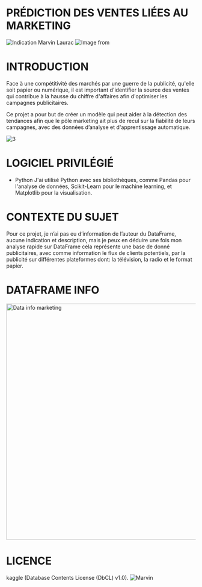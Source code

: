 # PRÉDICTION DES VENTES LIÉES AU MARKETING
![Indication Marvin Laurac](https://github.com/MarvinLaurac/Detection-de-fraude-de-carte-bancaire/assets/152433361/b4a2ba57-d13b-4e35-8fc9-5a6658829609)
![Image from](https://github.com/MarvinLaurac/-EN-COURS-Prediction-des-ventes-liees-au-marketing/assets/152433361/9e7cc217-7c28-4151-a93a-b0c13f8b7777)

# INTRODUCTION
Face à une compétitivité des marchés par une guerre de la publicité, qu'elle soit papier ou numérique, il est
important d'identifier la source des ventes qui contribue à la hausse du chiffre d'affaires afin d'optimiser les
campagnes publicitaires.

Ce projet a pour but de créer un modèle qui peut aider à la détection des tendances afin que le pôle
marketing ait plus de recul sur la fiabilité de leurs campagnes, avec des données d’analyse et
d'apprentissage automatique.

![3](https://github.com/MarvinLaurac/Prediction-des-ventes-liees-au-marketing/assets/152433361/885dcd37-1026-4849-842b-3fb184e8f0bd)

# LOGICIEL PRIVILÉGIÉ
- Python
J'ai utilisé Python avec ses bibliothèques, comme Pandas pour l'analyse de données, Scikit-Learn pour le
machine learning, et Matplotlib pour la visualisation.

# CONTEXTE DU SUJET
Pour ce projet, je n’ai pas eu d’information de l’auteur du DataFrame, aucune indication et description, mais
je peux en déduire une fois mon analyse rapide sur DataFrame cela représente une base de donné
publicitaires, avec comme information le flux de clients potentiels, par la publicité sur différentes plateformes
dont: la télévision, la radio et le format papier.

# DATAFRAME INFO
<img width="627" alt="Data info marketing " src="https://github.com/MarvinLaurac/-EN-COURS-Prediction-des-ventes-liees-au-marketing/assets/152433361/c5954381-4295-4bf8-8478-ea39df3beea5">

# LICENCE
 kaggle (Database Contents License (DbCL) v1.0).
![Marvin](https://github.com/MarvinLaurac/Detection-de-fraude-de-carte-bancaire/assets/152433361/e3ea03d2-8fc2-4eee-848e-4cbaa8399917)
